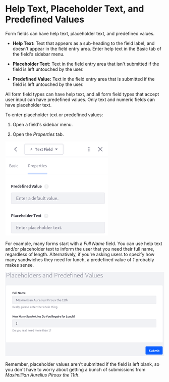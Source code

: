 # Help Text, Placeholder Text, and Predefined Values [](id=help-text-placeholder-text-and-predefined-values)

Form fields can have help text, placeholder text, and predefined values.

-   **Help Text:** Text that appears as a sub-heading to the field label, and 
    doesn't appear in the field entry area. Enter help text in the Basic tab of 
    the field's sidebar menu.

-   **Placeholder Text:** Text in the field entry area that isn't submitted if 
    the field is left untouched by the user. 

-   **Predefined Value:** Text in the field entry area that is submitted if the 
    field is left untouched by the user. 

All form field types can have help text, and all form field types that accept 
user input can have predefined values. Only text and numeric fields can have 
placeholder text. 

To enter placeholder text or predefined values: 

1.  Open a field's sidebar menu.

2.  Open the *Properties* tab. 

![Figure 1: Predefined values and placeholder text are entered in the Properties tab.](../../images/forms-placeholder-predefined-values.png)

For example, many forms start with a *Full Name* field. You can use help text 
and/or placeholder text to inform the user that you need their full name, 
regardless of length. Alternatively, if you're asking users to specify how many 
sandwiches they need for lunch, a predefined value of *1* probably makes sense. 

![Figure 2: The Full Name field here uses help text and placeholder text, while the sandwiches field uses a predefined value.](../../images/forms-help-placeholder-predefined.png)

Remember, placeholder values aren't submitted if the field is left blank, so you 
don't have to worry about getting a bunch of submissions from 
*Maximillian Aurelius Piroux the 11th*. 
